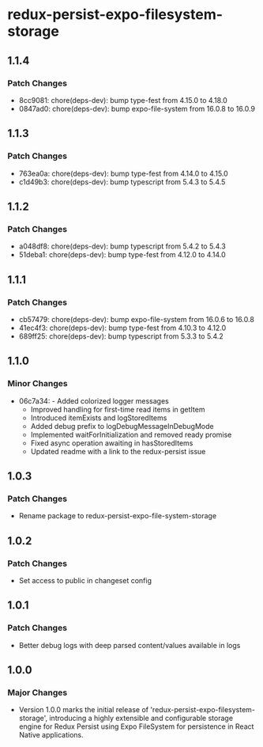 # redux-persist-expo-filesystem-storage

## 1.1.4

### Patch Changes

- 8cc9081: chore(deps-dev): bump type-fest from 4.15.0 to 4.18.0
- 0847ad0: chore(deps-dev): bump expo-file-system from 16.0.8 to 16.0.9

## 1.1.3

### Patch Changes

- 763ea0a: chore(deps-dev): bump type-fest from 4.14.0 to 4.15.0
- c1d49b3: chore(deps-dev): bump typescript from 5.4.3 to 5.4.5

## 1.1.2

### Patch Changes

- a048df8: chore(deps-dev): bump typescript from 5.4.2 to 5.4.3
- 51deba1: chore(deps-dev): bump type-fest from 4.12.0 to 4.14.0

## 1.1.1

### Patch Changes

- cb57479: chore(deps-dev): bump expo-file-system from 16.0.6 to 16.0.8
- 41ec4f3: chore(deps-dev): bump type-fest from 4.10.3 to 4.12.0
- 689ff25: chore(deps-dev): bump typescript from 5.3.3 to 5.4.2

## 1.1.0

### Minor Changes

- 06c7a34: - Added colorized logger messages
  - Improved handling for first-time read items in getItem
  - Introduced itemExists and logStoredItems
  - Added debug prefix to logDebugMessageInDebugMode
  - Implemented waitForInitialization and removed ready promise
  - Fixed async operation awaiting in hasStoredItems
  - Updated readme with a link to the redux-persist issue

## 1.0.3

### Patch Changes

- Rename package to redux-persist-expo-file-system-storage

## 1.0.2

### Patch Changes

- Set access to public in changeset config

## 1.0.1

### Patch Changes

- Better debug logs with deep parsed content/values available in logs

## 1.0.0

### Major Changes

- Version 1.0.0 marks the initial release of 'redux-persist-expo-filesystem-storage', introducing a highly extensible and configurable storage engine for Redux Persist using Expo FileSystem for persistence in React Native applications.
